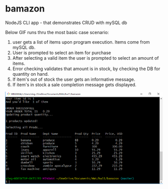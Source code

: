 # bamazon
NodeJS CLI app - that demonstrates CRUD with mySQL db

Below GIF runs thru the most basic case scenario: 
1. user gets a list of items upon program execution. Items come from mySQL db.
2. User is prompted to select an item for purchase
3. After selecting a valid item the user is prompted to select an amount of items.
4. Error checking validates that amount is in stock, by checking the DB for quantity on hand.
5. If item's out of stock the user gets an informative message.
6. If item's in stock a sale completion message gets displayed.

![](bamazonGif.gif)

